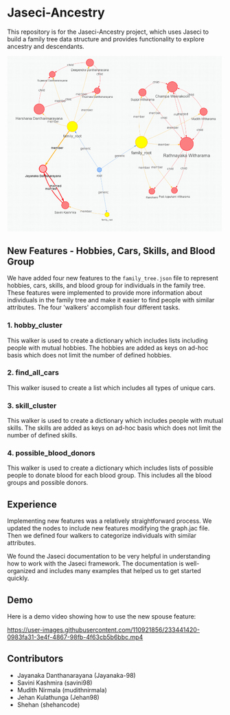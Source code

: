 # Jaseci-Ancestry

This repository is for the Jaseci-Ancestry project, which uses Jaseci to build a family tree data structure and provides functionality to explore ancestry and descendants.

<img src="./family.png" alt="Family Tree Image" width="500"/>

## New Features - Hobbies, Cars, Skills, and Blood Group

We have added four new features to the `family_tree.json` file to represent hobbies, cars, skills, and blood group for individuals in the family tree. These features were implemented to provide more information about individuals in the family tree and make it easier to find people with similar attributes. The four 'walkers' accomplish four different tasks.

  ###   1. hobby_cluster
This walker is used to create a dictionary which includes lists including people with mutual hobbies. The hobbies are added as keys on ad-hoc basis which does not limit the number of defined hobbies.
  ###   2. find_all_cars
This walker isused to create a list which includes all types of unique cars.
  ###   3. skill_cluster
This walker is used to create a dictionary which includes people with mutual skills. The skills are added as keys on ad-hoc basis which does not limit the number of defined skills.
  ###   4. possible_blood_donors
This walker is used to create a dictionary which includes lists of possible people to donate blood for each blood group. This includes all the blood groups and possible donors.

## Experience

Implementing new features was a relatively straightforward process. We updated the nodes to include new features modifying the graph.jac file. Then we defined four walkers to categorize individuals with similar attributes.

We found the Jaseci documentation to be very helpful in understanding how to work with the Jaseci framework. The documentation is well-organized and includes many examples that helped us to get started quickly.

## Demo

Here is a demo video showing how to use the new spouse feature:

https://user-images.githubusercontent.com/110921856/233441420-0983fa31-3e4f-4867-98fb-4f63cb5b6bbc.mp4

## Contributors

- Jayanaka Danthanarayana (Jayanaka-98)
- Savini Kashmira (savini98)
- Mudith Nirmala (mudithnirmala)
- Jehan Kulathunga (Jehan98)
- Shehan (shehancode)
